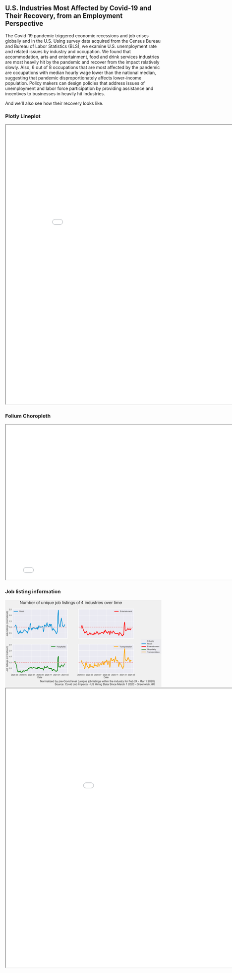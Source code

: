 ## U.S. Industries Most Affected by Covid-19 and Their Recovery, from an Employment Perspective

The Covid-19 pandemic triggered economic recessions and job crises globally and in the U.S. Using survey data acquired from the Census Bureau and Bureau of Labor Statistics (BLS), we examine U.S. unemployment rate and related issues by industry and occupation. We found that accommodation, arts and entertainment, food and drink services industries are most heavily hit by the pandemic and recover from the impact relatively slowly. Also, 6 out of 8 occupations that are most affected by the pandemic are occupations with median hourly wage lower than the national median, suggesting that pandemic disproportionately affects lower-income population. Policy makers can design policies that address issues of unemployment and labor force participation by providing assistance and incentives to businesses in heavily hit industries. 

And we'll also see how their recovery looks like.

### Plotly Lineplot
<iframe src="lineplot.html" height="900" width="900"></iframe>

### Folium Choropleth
<iframe src="choropleth.html" height="500" width="800"></iframe>
 
### Job listing information
<img src="job_listing.png" width="600">
<iframe src="1_stack_area.html" height="900" width="1100"></iframe>
